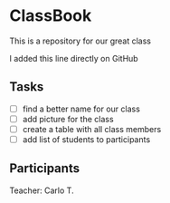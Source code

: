 # ClassBook

This is a repository for our great class

I added this line directly on GitHub

## Tasks

- [ ] find a better name for our class
- [ ] add picture for the class
- [ ] create a table with all class members
- [ ] add list of students to participants

## Participants

Teacher: Carlo T.
